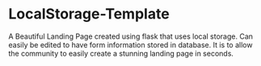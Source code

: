 # LocalStorage-Template
A Beautiful Landing Page created using flask that uses local storage. Can easily be edited to have form information stored in database. It is to allow the community to easily create a stunning landing page in seconds.
